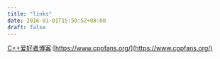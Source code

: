 ```yaml
---
title: "links"
date: 2016-01-01T15:50:52+08:00
draft: false
---
```


[C++爱好者博客](https://www.cppfans.org/):[https://www.cppfans.org/](https://www.cppfans.org/)

